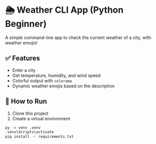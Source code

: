 # 🌦️ Weather CLI App (Python Beginner)

A simple command-line app to check the current weather of a city, with weather emojis!

## ✅ Features

- Enter a city
- Get temperature, humidity, and wind speed
- Colorful output with `colorama`
- Dynamic weather emojis based on the description

## 🚀 How to Run

1. Clone this project
2. Create a virtual environment


```bash
py -m venv .venv
.venv\Scripts\activate
pip install -r requirements.txt
